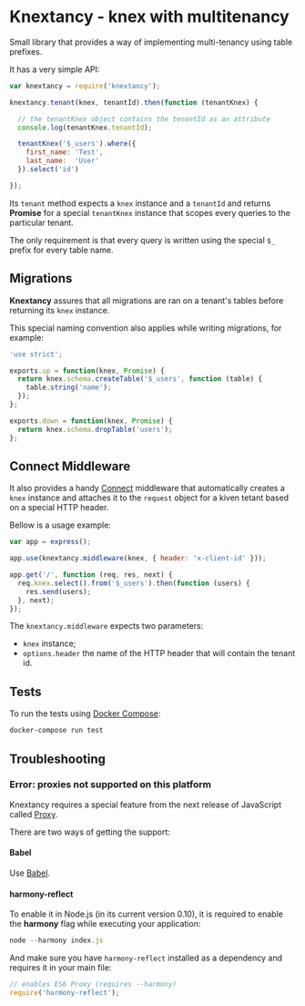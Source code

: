 # Knextancy - knex with multitenancy

Small library that provides a way of implementing multi-tenancy using table prefixes.

It has a very simple API:

```js
var knextancy = require('knextancy');

knextancy.tenant(knex, tenantId).then(function (tenantKnex) {

  // the tenantKnex object contains the tenantId as an attribute
  console.log(tenantKnex.tenantId);

  tenantKnex('$_users').where({
    first_name: 'Test',
    last_name:  'User'
  }).select('id')

});
```

Its `tenant` method expects a `knex` instance and a `tenantId` and returns **Promise** for a special `tenantKnex` instance that scopes every queries to the particular tenant.

The only requirement is that every query is written using the special `$_` prefix for every table name.

## Migrations

**Knextancy** assures that all migrations are ran on a tenant's tables before returning its `knex` instance.

This special naming convention also applies while writing migrations, for example:

```js
'use strict';

exports.up = function(knex, Promise) {
  return knex.schema.createTable('$_users', function (table) {
    table.string('name');
  });
};

exports.down = function(knex, Promise) {
  return knex.schema.dropTable('users');
};
```

## Connect Middleware

It also provides a handy [Connect](https://github.com/senchalabs/connect#readme) middleware that automatically creates a `knex` instance and attaches it to the `request` object for a kiven tetant based on a special HTTP header.

Bellow is a usage example:

```js
var app = express();

app.use(knextancy.middleware(knex, { header: 'x-client-id' }));

app.get('/', function (req, res, next) {
  req.knex.select().from('$_users').then(function (users) {
    res.send(users);
  }, next);
});
```

The `knextancy.middleware` expects two parameters:

* `knex` instance;
* `options.header` the name of the HTTP header that will contain the tenant id.

## Tests

To run the tests using [Docker Compose](https://docs.docker.com/compose/):

```bash
docker-compose run test
```

## Troubleshooting

### Error: proxies not supported on this platform

Knextancy requires a special feature from the next release of JavaScript called [Proxy](https://developer.mozilla.org/en-US/docs/Web/JavaScript/Reference/Global_Objects/Proxy).

There are two ways of getting the support:

#### Babel

Use [Babel](http://babeljs.io/).

#### harmony-reflect

To enable it in Node.js (in its current version 0.10), it is required to enable the **harmony** flag while executing your application:

```js
node --harmony index.js
```

And make sure you have `harmony-reflect` installed as a dependency and requires it in your main file:

```js
// enables ES6 Proxy (requires --harmony)
require('harmony-reflect');
```

